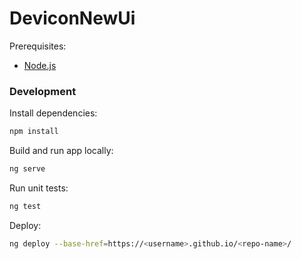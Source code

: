 # DeviconNewUi

Prerequisites:
- [Node.js](https://nodejs.org/en/download)

### Development
Install dependencies:
```bash
npm install
```

Build and run app locally:
```bash
ng serve
```

Run unit tests:
```bash
ng test
```

Deploy:
```bash
ng deploy --base-href=https://<username>.github.io/<repo-name>/
```
